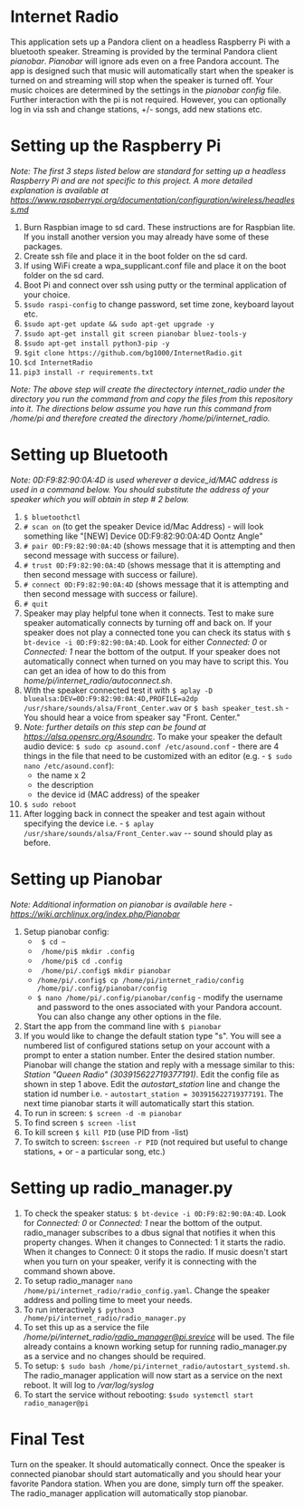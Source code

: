 Internet Radio
==============
This application sets up a Pandora client on a headless Raspberry Pi with a bluetooth speaker.  Streaming is provided by the terminal Pandora client *pianobar*. *Pianobar* will ignore ads even on a free Pandora account. The app is designed such that music will automatically start when the speaker is turned on and streaming will stop when the speaker is turned off.  Your music choices are determined by the settings in the *pianobar* *config* file. Further interaction with the pi is not required.  However, you can optionally log in via ssh and change stations, +/- songs, add new stations etc.

Setting up the Raspberry Pi
===========================
*Note: The first 3 steps listed below are standard for setting up a headless Raspberry Pi and are not specific to this project.  A more detailed explanation is available at https://www.raspberrypi.org/documentation/configuration/wireless/headless.md*

1. Burn Raspbian image to sd card. These instructions are for Raspbian lite. If you install another version you may already have some of these packages.
2. Create ssh file and place it in the boot folder on the sd card.
3. If using WiFi create a wpa_supplicant.conf file and place it on the boot folder on the sd card.
4. Boot Pi and connect over ssh using putty or the terminal application of your choice.
5. `$sudo raspi-config` to change password, set time zone, keyboard layout etc.
6. `$sudo apt-get update && sudo apt-get upgrade -y`
7. `$sudo apt-get install git screen pianobar bluez-tools-y`
8. `$sudo apt-get install python3-pip -y`
9. `$git clone https://github.com/bg1000/InternetRadio.git`
10. `$cd InternetRadio`
11. `pip3 install -r requirements.txt`

*Note: The above step will create the directectory internet_radio under the directory you run the command from and copy the files from this repository into it.  The directions below assume you have run this command from /home/pi and therefore created the directory /home/pi/internet_radio.*

Setting up Bluetooth
====================

*Note: 0D:F9:82:90:0A:4D is used wherever a device_id/MAC address is used in a command below.  You should substitute the address of your speaker which you will obtain in step # 2 below.*

1. `$ bluetoothctl`
2. `# scan on` (to get the speaker Device id/Mac Address) - will look something like "[NEW] Device 0D:F9:82:90:0A:4D Oontz Angle"
3. `# pair 0D:F9:82:90:0A:4D` (shows message that it is attempting and then second message with success or failure).
4. `# trust 0D:F9:82:90:0A:4D` (shows message that it is attempting and then second message with success or failure).
5. `# connect 0D:F9:82:90:0A:4D` (shows message that it is attempting and then second message with success or failure).
6. `# quit`
7. Speaker may play helpful tone when it connects. Test to make sure speaker automatically connects by turning off and back on. If your speaker does not play a connected tone you can check its status with `$ bt-device -i 0D:F9:82:90:0A:4D`. Look for either *Connected: 0* or *Connected: 1* near the bottom of the output. If your speaker does not automatically connect when turned on you may have to script this.  You can get an idea of how to do this from *home/pi/internet_radio/autoconnect.sh*.
8. With the speaker connected test it with `$ aplay -D bluealsa:DEV=0D:F9:82:90:0A:4D,PROFILE=a2dp /usr/share/sounds/alsa/Front_Center.wav` or `$ bash speaker_test.sh` - You should hear a voice from speaker say "Front. Center."
9. *Note: further details on this step can be found at https://alsa.opensrc.org/Asoundrc*. To make your speaker the default audio device: `$ sudo cp asound.conf /etc/asound.conf` - there are 4 things in the file that need to be customized with an editor (e.g. - `$ sudo nano /etc/asound.conf`):
   - the name x 2
   - the description
   - the device id (MAC address) of the speaker
10. `$ sudo reboot`
11. After logging back in connect the speaker and test again without specifying the device i.e. -  `$ aplay /usr/share/sounds/alsa/Front_Center.wav` -- sound should play as before.

Setting up Pianobar
===================
*Note: Additional information on pianobar is available here - https://wiki.archlinux.org/index.php/Pianobar*
1. Setup pianobar config:
   - ` $ cd ~`
   - ` /home/pi$ mkdir .config`
   - ` /home/pi$ cd .config`
   - ` /home/pi/.config$ mkdir pianobar`
   - `/home/pi/.config$ cp /home/pi/internet_radio/config /home/pi/.config/pianobar/config`
   - `$ nano /home/pi/.config/pianobar/config` - modify the username and password to the ones associated with your Pandora account.  You can also change any other options in the file.
2. Start the app from the command line with `$ pianobar`
3. If you would like to change the default station type "s".  You will see a numbered list of configured stations setup on your account with a prompt to enter a station number. Enter the desired station number.  Pianobar will change the station and reply with a message similar to this: *Station "Queen Radio" (303915622719377191)*. Edit the config file as shown in step 1 above. Edit the *autostart_station* line and change the station id number i.e. - `autostart_station = 303915622719377191`. The next time pianobar starts it will automatically start this station.
4. To run in screen: `$ screen -d -m pianobar`
5. To find screen `$ screen -list`
6. To kill screen `$ kill PID` (use PID from -list)
7. To switch to screen: `$screen -r PID` (not required but useful to change stations, + or - a particular song, etc.)

Setting up radio_manager.py
===========================

1. To check the speaker status: `$ bt-device -i 0D:F9:82:90:0A:4D`.  Look for *Connected: 0* or *Connected: 1* near the bottom of the output. radio_manager subscribes to a dbus signal that notifies it when this property changes.  When it changes to Connected: 1 it starts the radio.  When it changes to Connect: 0 it stops the radio. If music doesn't start when you turn on your speaker, verify it is connecting with the command shown above.
3. To setup radio_manager `nano /home/pi/internet_radio/radio_config.yaml`.  Change the speaker address and polling time to meet your needs.
4. To run interactively `$ python3 /home/pi/internet_radio/radio_manager.py`
5. To set this up as a service the file */home/pi/internet_radio/radio_manager@pi.srevice* will be used.  The file already contains a known working setup for running radio_manager.py as a service and no changes should be required.
6. To setup: `$ sudo bash /home/pi/internet_radio/autostart_systemd.sh`. The radio_manager application will now start as a service on the next reboot.  It will log to */var/log/syslog*
7. To start the service without rebooting: `$sudo systemctl start radio_manager@pi`

Final Test
==========

Turn on the speaker.  It should automatically connect. Once the speaker is connected pianobar should start automatically and you should hear your favorite Pandora station. When you are done, simply turn off the speaker.  The radio_manager application will automatically stop pianobar.


